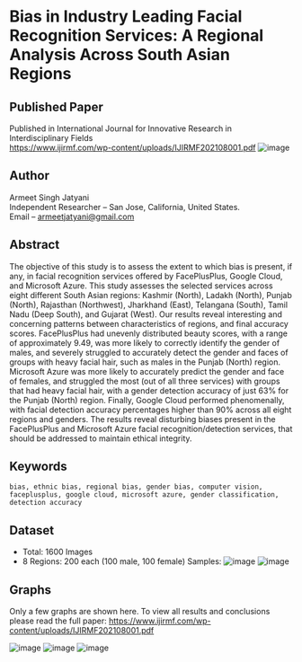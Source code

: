 # Bias in Industry Leading Facial Recognition Services: A Regional Analysis Across South Asian Regions
## Published Paper
Published in International Journal for Innovative Research in Interdisciplinary Fields <br>
https://www.ijirmf.com/wp-content/uploads/IJIRMF202108001.pdf
![image](https://user-images.githubusercontent.com/38377327/155048246-ee274561-ca33-46ce-b8d9-3dff28abdeb9.png)

## Author
Armeet Singh Jatyani <br>
Independent Researcher – San Jose, California, United States.<br>
Email – armeetjatyani@gmail.com<br>

## Abstract
The objective of this study is to assess the extent to which bias is present, if any, in facial
recognition services offered by FacePlusPlus, Google Cloud, and Microsoft Azure. This study assesses
the selected services across eight different South Asian regions: Kashmir (North), Ladakh (North),
Punjab (North), Rajasthan (Northwest), Jharkhand (East), Telangana (South), Tamil Nadu (Deep
South), and Gujarat (West). Our results reveal interesting and concerning patterns between
characteristics of regions, and final accuracy scores. FacePlusPlus had unevenly distributed beauty
scores, with a range of approximately 9.49, was more likely to correctly identify the gender of males,
and severely struggled to accurately detect the gender and faces of groups with heavy facial hair, such
as males in the Punjab (North) region. Microsoft Azure was more likely to accurately predict the gender
and face of females, and struggled the most (out of all three services) with groups that had heavy facial
hair, with a gender detection accuracy of just 63% for the Punjab (North) region. Finally, Google Cloud
performed phenomenally, with facial detection accuracy percentages higher than 90% across all eight
regions and genders. The results reveal disturbing biases present in the FacePlusPlus and Microsoft
Azure facial recognition/detection services, that should be addressed to maintain ethical integrity.

## Keywords
`bias, ethnic bias, regional bias, gender bias, computer vision, faceplusplus, google cloud, microsoft azure, gender classification, detection accuracy`

## Dataset
- Total: 1600 Images
- 8 Regions: 200 each (100 male, 100 female)
Samples: 
![image](https://user-images.githubusercontent.com/38377327/155048387-2847b50d-4959-4a89-be7a-3c5a2aa14a83.png)
![image](https://user-images.githubusercontent.com/38377327/155048410-c1790b7e-f4ef-4288-addc-3d2c3d97b025.png)

## Graphs
Only a few graphs are shown here. To view all results and conclusions please read the full paper: 
https://www.ijirmf.com/wp-content/uploads/IJIRMF202108001.pdf

![image](https://user-images.githubusercontent.com/38377327/155048536-a5a10939-2bdb-489c-8025-1737ef5072cb.png)
![image](https://user-images.githubusercontent.com/38377327/155048573-db5511f9-b5b3-47a9-ac3f-526203591d10.png)
![image](https://user-images.githubusercontent.com/38377327/155048592-cfba917f-945c-4a1e-a08c-fc44802d7366.png)
